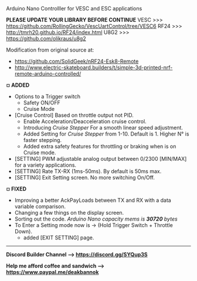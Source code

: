 Arduino Nano Controlller for VESC and ESC applications

**PLEASE UPDATE YOUR LIBRARY BEFORE CONTINUE**
VESC >>> https://github.com/RollingGecko/VescUartControl/tree/VESC6
RF24 >>> http://tmrh20.github.io/RF24/index.html
U8G2 >>> https://github.com/olikraus/u8g2


Modification from original source at:
  - https://github.com/SolidGeek/nRF24-Esk8-Remote
  - http://www.electric-skateboard.builders/t/simple-3d-printed-nrf-remote-arduino-controlled/


**¤ ADDED**
  * Options to a Trigger switch
    - Safety ON/OFF
    - Cruise Mode
  * [Cruise Control] Based on throttle output not PID.
      - Enable Acceleration/Deacceleration cruise control.
      - Introducing *Cruise Stepper* For a smooth linear speed adjustment.
      - Added Setting for *Cruise Stepper* from 1-10. Default is 1. Higher N° is faster stepping. 
      - Added extra safety features for throttling or braking when is on Cruise mode.
   * [SETTING] PWM adjustable analog output between 0/2300 [MIN/MAX] for a variety applications.
   * [SETTING] Rate TX-RX (1ms-50ms). By default is 50ms max.
   * [SETTING] Exit Setting screen. No more switching On/Off.
      
**¤ FIXED**
  - Improving a better AckPayLoads between TX and RX with a data variable comparison.
  - Changing a few things on the display screen.
  - Sorting out the code. *Arduino Nano capacity mems is **30720** bytes*
  - To Enter a Setting mode now is -> (Hold Trigger Switch + Throttle Down).
    - added [EXIT SETTING] page.

-----------------------------------------------------------------------------
**Discord Builder Channel --> https://discord.gg/SYQup3S**

**Help me afford coffee and sandwich --> https://www.paypal.me/deakbannok**
